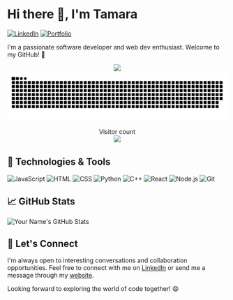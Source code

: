 # Hi there 👋, I'm Tamara

[![LinkedIn](https://img.shields.io/badge/LinkedIn-Connect-blue?style=flat&logo=linkedin&logoColor=white)](https://www.linkedin.com/in/tamarasagakova/)
[![Portfolio](https://img.shields.io/badge/Portfolio-Visit-9C27B0?style=flat&logo=google-chrome&logoColor=white)](https://tamarasagakova.github.io)

I'm a passionate software developer and web dev enthusiast. Welcome to my GitHub! 🚀

<p align="center">
  <picture>
      <source media="(prefers-color-scheme: dark)" srcset="https://streak-stats.demolab.com?user=tamarasagakova&theme=dark" />
      <img src="https://streak-stats.demolab.com?user=tamarasagakova&theme=default" />
  </picture>
  <picture>
    <source media="(prefers-color-scheme: dark)" srcset="https://raw.githubusercontent.com/tamarasagakova/tamarasagakova/output/github-contribution-grid-snake-dark.svg">
    <source media="(prefers-color-scheme: light)" srcset="https://raw.githubusercontent.com/tamarasagakova/tamarasagakova/output/github-contribution-grid-snake.svg">
    <img alt="github contribution grid snake animation" src="https://raw.githubusercontent.com/tamarasagakova/tamarasagakova/output/github-contribution-grid-snake.svg">
  </picture>
</p>

<p align="center"> 
  Visitor count<br>
  <img src="https://profile-counter.glitch.me/tamarasagakova/count.svg" />
</p>

## 🔧 Technologies & Tools

![JavaScript](https://img.shields.io/badge/JavaScript-F7DF1E?style=flat&logo=javascript&logoColor=white)
![HTML](https://img.shields.io/badge/HTML-E34F26?style=flat&logo=html5&logoColor=white)
![CSS](https://img.shields.io/badge/CSS-1572B6?style=flat&logo=css3&logoColor=white)
![Python](https://img.shields.io/badge/Python-3776AB?style=flat&logo=python&logoColor=white)
![C++](https://img.shields.io/badge/C++-00599C?style=flat&logo=c%2B%2B&logoColor=white)
![React](https://img.shields.io/badge/React-61DAFB?style=flat&logo=react&logoColor=white)
![Node.js](https://img.shields.io/badge/Node.js-339933?style=flat&logo=node.js&logoColor=white)
![Git](https://img.shields.io/badge/Git-F05032?style=flat&logo=git&logoColor=white)


## 📈 GitHub Stats

![Your Name's GitHub Stats](https://github-readme-stats.vercel.app/api?username=tamarasagakova&show_icons=true&hide=contribs&count_private=true&hide_title=true&hide_border=true&bg_color=00000000)


## 🤝 Let's Connect

I'm always open to interesting conversations and collaboration opportunities. Feel free to connect with me on [LinkedIn](https://www.linkedin.com/in/tamarasagakova/) or send me a message through my [website](https://tamarasagakova.github.io).

Looking forward to exploring the world of code together! 😄
